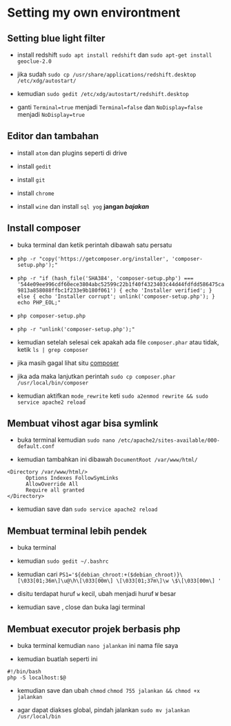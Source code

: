 # Setting my own environtment

## Setting blue light filter

- install redshift `sudo apt install redshift` dan `sudo apt-get install geoclue-2.0` 

- jika sudah `sudo cp /usr/share/applications/redshift.desktop /etc/xdg/autostart/`

- kemudian `sudo gedit /etc/xdg/autostart/redshift.desktop`

- ganti `Terminal=true` menjadi `Terminal=false` dan `NoDisplay=false` menjadi `NoDisplay=true`

## Editor dan tambahan

- install `atom` dan plugins seperti di drive

- install `gedit`

- install `git`

- install `chrome`

- install `wine` dan install `sql yog` **jangan _bajakan_**

## Install composer

- buka terminal dan ketik perintah dibawah satu persatu

- `php -r "copy('https://getcomposer.org/installer', 'composer-setup.php');"`

- `php -r "if (hash_file('SHA384', 'composer-setup.php') === '544e09ee996cdf60ece3804abc52599c22b1f40f4323403c44d44fdfdd586475ca9813a858088ffbc1f233e9b180f061') { echo 'Installer verified'; } else { echo 'Installer corrupt'; unlink('composer-setup.php'); } echo PHP_EOL;"`

- `php composer-setup.php`

- `php -r "unlink('composer-setup.php');"`

- kemudian setelah selesai cek apakah ada file `composer.phar` atau tidak, ketik `ls | grep composer`

- jika masih gagal lihat situ [composer](https://getcomposer.org/download/)

- jika ada maka lanjutkan perintah `sudo cp composer.phar /usr/local/bin/composer`

- kemudian aktifkan `mode_rewrite` keti `sudo a2enmod rewrite && sudo service apache2 reload`

## Membuat vihost agar bisa symlink

- buka terminal kemudian `sudo nano /etc/apache2/sites-available/000-default.conf`

- kemudian tambahkan ini dibawah `DocumentRoot /var/www/html/`

```
<Directory /var/www/html/>
      Options Indexes FollowSymLinks
      AllowOverride All
      Require all granted
</Directory>
```
- kemudian save dan `sudo service apache2 reload`

## Membuat terminal lebih pendek

- buka terminal

- kemudian `sudo gedit ~/.bashrc`

- kemudian cari `PS1='${debian_chroot:+($debian_chroot)}\[\033[01;36m\]\u@\h\[\033[00m\] \[\033[01;37m\]\w \$\[\033[00m\] '`

- disitu terdapat huruf `w` kecil, ubah menjadi huruf `W` besar

- kemudian save , close dan buka lagi terminal

## Membuat executor projek berbasis php

- buka terminal kemudian `nano jalankan` ini nama file saya

- kemudian buatlah seperti ini

```
#!/bin/bash
php -S localhost:$@
```

- kemudian save dan ubah `chmod` `chmod 755 jalankan && chmod +x jalankan`

- agar dapat diakses global, pindah jalankan `sudo mv jalankan /usr/local/bin`
